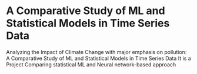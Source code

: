 # A Comparative Study of ML and Statistical Models in Time Series Data
 Analyzing the Impact of Climate Change with major emphasis on pollution: A Comparative Study of ML and Statistical Models in Time Series Data
It is a Project Comparing statistical ML and Neural network-based approach

